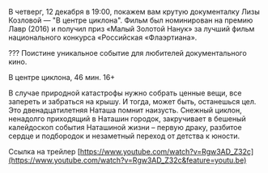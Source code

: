 В четверг, 12 декабря в 19:00, покажем вам крутую документалку Лизы Козловой — "В центре циклона". Фильм был номинирован на премию Лавр (2016) и получил приз «Малый Золотой Нанук» за лучший фильм национального конкурса «Российская «Флаэртиана».

??? Поистине уникальное событие для любителей документального кино.

В центре циклона, 46 мин. 16+

В случае природной катастрофы нужно собрать ценные вещи, все запереть и забраться на крышу. И тогда, может быть, останешься цел. Это двенадцатилетняя Наташа помнит наизусть. Снежный циклон, ненадолго приходящий в Наташин городок, закручивает в бешеный калейдоскоп события Наташиной жизни – первую драку, разбитое сердце и подбородок и незаметный переход от детства к юности.

Ссылка на трейлер [https://www.youtube.com/watch?v=Rgw3AD_Z32c](https://www.youtube.com/watch?v=Rgw3AD_Z32c&feature=youtu.be)